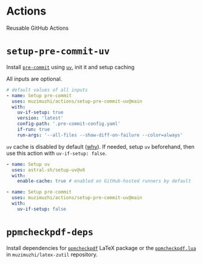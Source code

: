 # Actions

Reusable GitHub Actions

# `setup-pre-commit-uv`

Install [`pre-commit`][pre-commit] using [`uv`][uv], init it and setup caching

All inputs are optional.

```yaml
# default values of all inputs
- name: Setup pre-commit
  uses: muzimuzhi/actions/setup-pre-commit-uv@main
  with:
    uv-if-setup: true
    version: 'latest'
    config-path: '.pre-commit-config.yaml'
    if-run: true
    run-args: '--all-files --show-diff-on-failure --color=always'
```

`uv` cache is disabled by default ([why][why-disable-uv-cache]). If needed,
setup `uv` beforehand, then use this action with `uv-if-setup: false`.

```yaml
- name: Setup uv
  uses: astral-sh/setup-uv@v6
  with:
    enable-cache: true # enabled on GitHub-hosted runners by default

- name: Setup pre-commit
  uses: muzimuzhi/actions/setup-pre-commit-uv@main
  with:
    uv-if-setup: false
```

[pre-commit]: https://github.com/pre-commit/pre-commit
[uv]: https://github.com/astral-sh/uv
[why-disable-uv-cache]: https://github.com/astral-sh/setup-uv/tree/v6/?tab=readme-ov-file#disable-cache-pruning

# `ppmcheckpdf-deps`

Install dependencies for [`ppmcheckpdf`](https://ctan.org/pkg/ppmcheckpdf)
LaTeX package or the [`ppmcheckpdf.lua`][ppmcheckpdf.lua] in
`muzimuzhi/latex-zutil` repository.

[ppmcheckpdf.lua]: https://github.com/muzimuzhi/latex-zutil/blob/main/support/ppmcheckpdf.lua
